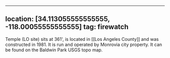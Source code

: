 
---
location: [34.113055555555555, -118.00055555555555]
tag: firewatch
---

Temple (LO site) sits at 361', is located in [[Los Angeles County]] and was constructed in 1981. It is run and operated by Monrovia city property. It can be found on the Baldwin Park USGS topo map.
